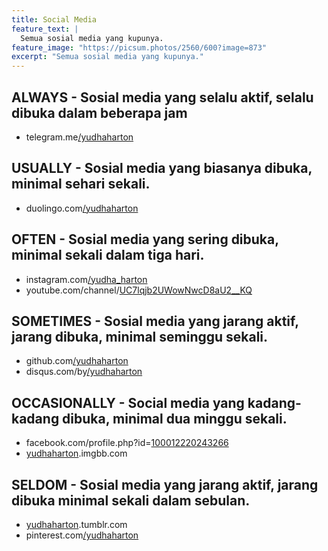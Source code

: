 ```yaml
---
title: Social Media
feature_text: |
  Semua sosial media yang kupunya.
feature_image: "https://picsum.photos/2560/600?image=873"
excerpt: "Semua sosial media yang kupunya."
---
```


## ALWAYS - Sosial media yang selalu aktif, selalu dibuka dalam beberapa jam
- telegram.me[/yudhaharton](https://telegram.me/yudhaharton)

## USUALLY - Sosial media yang biasanya dibuka, minimal sehari sekali.
- duolingo.com[/yudhaharton](https://duolingo.com/yudhaharton)

## OFTEN - Sosial media yang sering dibuka, minimal sekali dalam tiga hari.
- instagram.com[/yudha_harton](https://instagram.com/yudha_harton)
- youtube.com/channel/[UC7lqjb2UWowNwcD8aU2__KQ](https://www.youtube.com/channel/UC7lqjb2UWowNwcD8aU2__KQ)

## SOMETIMES - Sosial media yang jarang aktif, jarang dibuka, minimal seminggu sekali.
- github.com[/yudhaharton](https://github.com/yudhaharton)
- disqus.com/by[/yudhaharton](https://disqus.com/by/yudhaharton)

## OCCASIONALLY - Social media yang kadang-kadang dibuka, minimal dua minggu sekali.
- facebook.com/profile.php?id=[100012220243266](https://www.facebook.com/profile.php?id=100012220243266)
- [yudhaharton](https://yudhaharton.imgbb.com/).imgbb.com

## SELDOM - Sosial media yang jarang aktif, jarang dibuka minimal sekali dalam sebulan.
- [yudhaharton](https://yudhaharton.tumblr.com).tumblr.com
- pinterest.com[/yudhaharton](https://pinterest/yudhaharton)